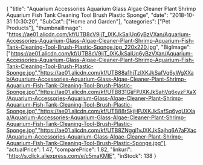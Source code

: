 {
	"title": "Aquarium Accessories Aquarium Glass Algae Cleaner Plant Shrimp Aquarium Fish Tank Cleaning Tool Brush Plastic Sponge",
	"date": "2018-10-31 10:30:20",
	"SubCat": ["Home and Garden"],
	"categories": ["Pet Products"],
	"thumbnailImage": "https://ae01.alicdn.com/kf/UTB8cV9jjT_IXKJkSalUq6yBzVXan/Aquarium-Accessories-Aquarium-Glass-Algae-Cleaner-Plant-Shrimp-Aquarium-Fish-Tank-Cleaning-Tool-Brush-Plastic-Sponge.jpg_220x220.jpg",
	"BigImage": ["https://ae01.alicdn.com/kf/UTB8cV9jjT_IXKJkSalUq6yBzVXan/Aquarium-Accessories-Aquarium-Glass-Algae-Cleaner-Plant-Shrimp-Aquarium-Fish-Tank-Cleaning-Tool-Brush-Plastic-Sponge.jpg","https://ae01.alicdn.com/kf/UTB88a1hjTzIXKJkSafVq6yWgXXab/Aquarium-Accessories-Aquarium-Glass-Algae-Cleaner-Plant-Shrimp-Aquarium-Fish-Tank-Cleaning-Tool-Brush-Plastic-Sponge.jpg","https://ae01.alicdn.com/kf/UTB831GjjFPJXKJkSahVq6xyzFXaX/Aquarium-Accessories-Aquarium-Glass-Algae-Cleaner-Plant-Shrimp-Aquarium-Fish-Tank-Cleaning-Tool-Brush-Plastic-Sponge.jpg","https://ae01.alicdn.com/kf/UTB88rSkjHPJXKJkSafSq6yqUXXaa/Aquarium-Accessories-Aquarium-Glass-Algae-Cleaner-Plant-Shrimp-Aquarium-Fish-Tank-Cleaning-Tool-Brush-Plastic-Sponge.jpg","https://ae01.alicdn.com/kf/UTB8ZNggi1vJXKJkSajhq6A7aFXac/Aquarium-Accessories-Aquarium-Glass-Algae-Cleaner-Plant-Shrimp-Aquarium-Fish-Tank-Cleaning-Tool-Brush-Plastic-Sponge.jpg"],
	"actualPrice": 1.47,
	"comparePrice": 1.82,
	"linkurl": "http://s.click.aliexpress.com/e/c5maKMlE",
	"inStock": 138
}
